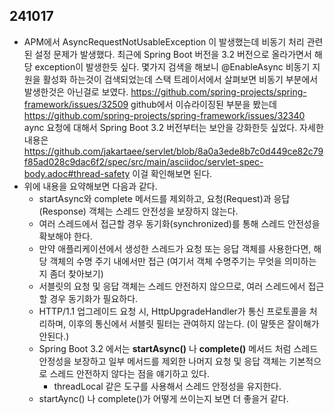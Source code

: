 ## 241017
- APM에서 AsyncRequestNotUsableException 이 발생했는데 비동기 처리 관련된 설정 문제가 발생했다. 최근에 Spring Boot 버전을 3.2 버전으로 올라가면서 해당 exception이 발생한듯 싶다. 몇가지 검색을 해보니 @EnableAsync 비동기 지원을 활성화 하는것이 검색되었는데 스택 트레이서에서 살펴보면 비동기 부분에서 발생한것은 아닌걸로 보였다. https://github.com/spring-projects/spring-framework/issues/32509 github에서 이슈라이징된 부분을 봤는데 https://github.com/spring-projects/spring-framework/issues/32340 aync 요청에 대해서 Spring Boot 3.2 버전부터는 보안을 강화한듯 싶었다. 자세한 내용은 https://github.com/jakartaee/servlet/blob/8a0a3ede8b7c0d449ce82c79f85ad028c9dac6f2/spec/src/main/asciidoc/servlet-spec-body.adoc#thread-safety 이걸 확인해보면 된다.
- 위에 내용을 요약해보면 다음과 같다.
    - startAsync와 complete 메서드를 제외하고, 요청(Request)과 응답(Response) 객체는 스레드 안전성을 보장하지 않는다. 
    - 여러 스레드에서 접근할 경우 동기화(synchronized)를 통해 스레드 안전성을 확보해야 한다.
    - 만약 애플리케이션에서 생성한 스레드가 요청 또는 응답 객체를 사용한다면, 해당 객체의 수명 주기 내에서만 접근 (여기서 객체 수명주기는 무엇을 의미하는지 좀더 찾아보기)
    - 서블릿의 요청 및 응답 객체는 스레드 안전하지 않으므로, 여러 스레드에서 접근할 경우 동기화가 필요하다.
    - HTTP/1.1 업그레이드 요청 시, HttpUpgradeHandler가 통신 프로토콜을 처리하며, 이후의 통신에서 서블릿 필터는 관여하지 않는다. (이 말뜻은 잘이해가 안된다.)
    - Spring Boot 3.2 에서는 **startAsync()** 나 **complete()** 메서드 처럼 스레드 안정성을 보장하고 일부 메서드를 제외한 나머지 요청 및 응답 객체는 기본적으로 스레드 안전하지 않다는 점을 얘기하고 있다.
        - threadLocal 같은 도구를 사용해서 스레드 안정성을 유지한다. 
    - startAync() 나 complete()가 어떻게 쓰이는지 보면 더 좋을거 같다.